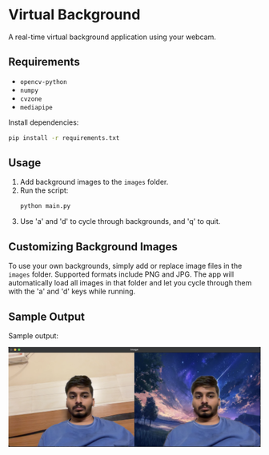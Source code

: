 # Virtual Background

A real-time virtual background application using your webcam.

## Requirements

- `opencv-python`
- `numpy`
- `cvzone`
- `mediapipe`

Install dependencies:

```bash
pip install -r requirements.txt
```

## Usage

1. Add background images to the `images` folder.
2. Run the script:
   ```bash
   python main.py
   ```
3. Use 'a' and 'd' to cycle through backgrounds, and 'q' to quit.

## Customizing Background Images

To use your own backgrounds, simply add or replace image files in the `images` folder. Supported formats include PNG and JPG. The app will automatically load all images in that folder and let you cycle through them with the 'a' and 'd' keys while running.

## Sample Output

Sample output:

![Sample output](screenshots/image.png)
